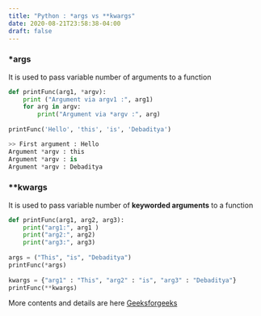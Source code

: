```yaml
---
title: "Python : *args vs **kwargs"
date: 2020-08-21T23:58:38-04:00
draft: false
---
```


### *args

It is used to pass variable number of arguments to a function

```python
def printFunc(arg1, *argv): 
    print ("Argument via argv1 :", arg1) 
    for arg in argv: 
        print("Argument via *argv :", arg) 
  
printFunc('Hello', 'this', 'is', 'Debaditya') 

>> First argument : Hello
Argument *argv : this
Argument *argv : is
Argument *argv : Debaditya

```


### **kwargs

It is used to pass variable number of **keyworded arguments** to a function

```python
def printFunc(arg1, arg2, arg3): 
    print("arg1:", arg1 ) 
    print("arg2:", arg2) 
    print("arg3:", arg3) 
      
args = ("This", "is", "Debaditya") 
printFunc(*args) 
  
kwargs = {"arg1" : "This", "arg2" : "is", "arg3" : "Debaditya"} 
printFunc(**kwargs)

```

More contents and details are here [Geeksforgeeks](https://www.geeksforgeeks.org/args-kwargs-python/)